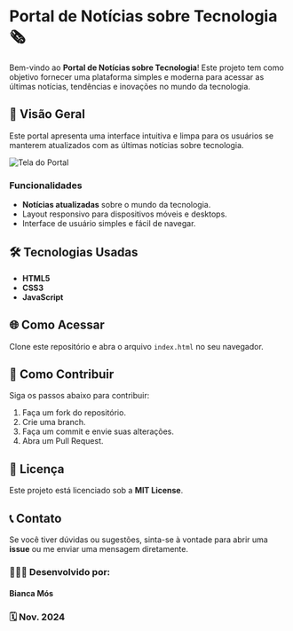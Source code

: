# Portal de Notícias sobre Tecnologia 🗞️

Bem-vindo ao **Portal de Notícias sobre Tecnologia**! Este projeto tem como objetivo fornecer uma plataforma simples e moderna para acessar as últimas notícias, tendências e inovações no mundo da tecnologia.

## 🚀 Visão Geral

Este portal apresenta uma interface intuitiva e limpa para os usuários se manterem atualizados com as últimas notícias sobre tecnologia.

![Tela do Portal](./images/screenshot.png)

### Funcionalidades

- **Notícias atualizadas** sobre o mundo da tecnologia.
- Layout responsivo para dispositivos móveis e desktops.
- Interface de usuário simples e fácil de navegar.

## 🛠️ Tecnologias Usadas

- **HTML5**
- **CSS3**
- **JavaScript**

## 🌐 Como Acessar

Clone este repositório e abra o arquivo `index.html` no seu navegador.

## 📄 Como Contribuir

Siga os passos abaixo para contribuir:

1. Faça um fork do repositório.
2. Crie uma branch.
3. Faça um commit e envie suas alterações.
4. Abra um Pull Request.

## 📑 Licença

Este projeto está licenciado sob a **MIT License**.

## 📞 Contato

Se você tiver dúvidas ou sugestões, sinta-se à vontade para abrir uma **issue** ou me enviar uma mensagem diretamente.

### 👩🏻‍💻 Desenvolvido por:
#### Bianca Mós

### 🗓️ Nov. 2024



<!-- # Portal de Notícias sobre Tecnologia 🗞️ 

Bem-vindo ao **Portal de Notícias sobre Tecnologia**! Este projeto tem como objetivo fornecer uma plataforma simples e moderna para acessar as últimas notícias, tendências e inovações no mundo da tecnologia.

## 🚀 Visão Geral

Este portal apresenta uma interface intuitiva e limpa para os usuários se manterem atualizados com as últimas notícias sobre tecnologia. É um espaço onde você pode encontrar artigos sobre novos lançamentos de gadgets, inovações em software, tendências em inteligência artificial, programação, e muito mais.

### Funcionalidades

- **Notícias atualizadas** sobre o mundo da tecnologia.
- Layout responsivo para dispositivos móveis e desktops.
- Interface de usuário simples e fácil de navegar.

## 🛠️ Tecnologias Usadas

Este projeto foi desenvolvido utilizando as seguintes tecnologias:

- **HTML5** - Estrutura básica do portal.
- **CSS3** - Estilização do portal com design responsivo.
- **JavaScript** (se aplicável) - Para interatividade e manipulação de conteúdo.
- **Font Awesome** - Para ícones (se aplicável).

## 🌐 Como Acessar

1. Clone este repositório ou baixe os arquivos:
   ```bash
   git clone https://github.com/seuusuario/portal-tecnologia.git -->

